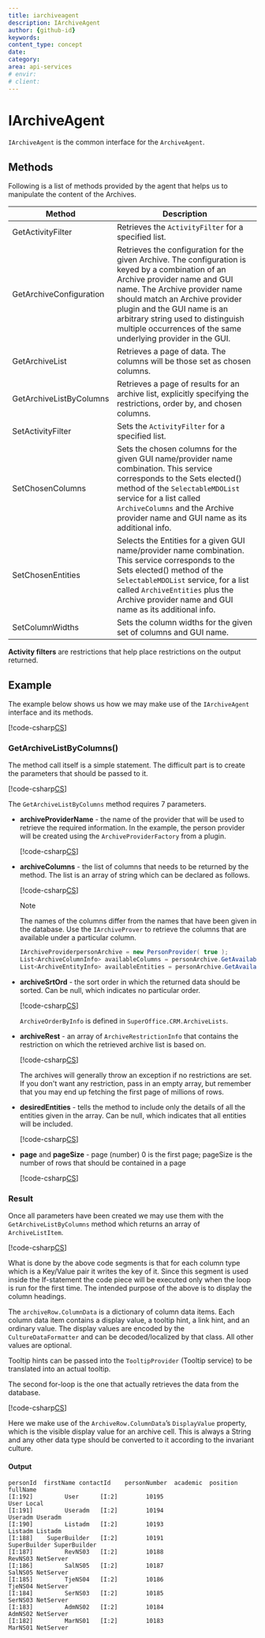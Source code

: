```yaml
---
title: iarchiveagent 
description: IArchiveAgent
author: {github-id}
keywords: 
content_type: concept
date:
category:
area: api-services
# envir:
# client:
---
```


# IArchiveAgent

`IArchiveAgent` is the common interface for the `ArchiveAgent`.

## Methods

Following is a list of methods provided by the agent that helps us to manipulate the content of the Archives.

| Method |Description |
|---|---|
| GetActivityFilter | Retrieves the `ActivityFilter` for a specified list. |
| GetArchiveConfiguration | Retrieves the configuration for the given Archive. The configuration is keyed by a combination of an Archive provider name and GUI name. The Archive provider name should match an Archive provider plugin and the GUI name is an arbitrary string used to distinguish multiple occurrences of the same underlying provider in the GUI. |
| GetArchiveList | Retrieves a page of data. The columns will be those set as chosen columns. |
| GetArchiveListByColumns | Retrieves a page of results for an archive list, explicitly specifying the restrictions, order by, and chosen columns. |
| SetActivityFilter | Sets the `ActivityFilter` for a specified list. |
| SetChosenColumns | Sets the chosen columns for the given GUI name/provider name combination. This service corresponds to the Sets elected() method of the `SelectableMDOList` service for a list called `ArchiveColumns` and the Archive provider name and GUI name as its additional info. |
| SetChosenEntities | Selects the Entities for a given GUI name/provider name combination. This service corresponds to the Sets elected() method of the `SelectableMDOList` service, for a list called `ArchiveEntities` plus the Archive provider name and GUI name as its additional info. |
| SetColumnWidths | Sets the column widths for the given set of columns and GUI name. |

**Activity filters** are restrictions that help place restrictions on the output returned.

## Example

The example below shows us how we may make use of the `IArchiveAgent` interface and its methods.

[!code-csharp[CS](includes/iarchiveagent-person.cs)]

### GetArchiveListByColumns()

The method call itself is a simple statement. The difficult part is to create the parameters that should be passed to it.

[!code-csharp[CS](includes/iarchiveagent-person.cs?range=37)]

The `GetArchiveListByColumns` method requires 7 parameters.

* **archiveProviderName** - the name of the provider that will be used to retrieve the required information. In the example, the person provider will be created using the `ArchiveProviderFactory` from a plugin.

  [!code-csharp[CS](includes/iarchiveagent-person.cs?range=11)]

* **archiveColumns** - the list of columns that needs to be returned by the method. The list is an array of string which can be declared as follows.

  [!code-csharp[CS](includes/iarchiveagent-person.cs?range=14)]

  > [!NOTE]
  > The names of the columns differ from the names that have been given in the database. Use the `IArchiveProver` to retrieve the columns that are available under a particular column.

  ```csharp
  IArchiveProviderpersonArchive = new PersonProvider( true );
  List<ArchiveColumnInfo> availableColumns = personArchive.GetAvailableColumns();
  List<ArchiveEntityInfo> availableEntities = personArchive.GetAvailableEntities();
  ```

* **archiveSrtOrd** - the sort order in which the returned data should be sorted. Can be null, which indicates no particular order.

  [!code-csharp[CS](includes/iarchiveagent-person.cs?range=17-18)]

  `ArchiveOrderByInfo` is defined in `SuperOffice.CRM.ArchiveLists`.

* **archiveRest** - an array of `ArchiveRestrictionInfo` that contains the restriction on which the retrieved archive list is based on.

  [!code-csharp[CS](includes/iarchiveagent-person.cs?range=21-22)]

  The archives will generally throw an exception if no restrictions are set. If you don't want any restriction, pass in an empty array, but remember that you may end up fetching the first page of millions of rows.

* **desiredEntities** - tells the method to include only the details of all the entities given in the array. Can be null, which indicates that all entities will be included.

  [!code-csharp[CS](includes/iarchiveagent-person.cs?range=25)]

* **page** and **pageSize** - page (number) 0 is the first page; pageSize is the number of rows that should be contained in a page

  [!code-csharp[CS](includes/iarchiveagent-person.cs?range=28,31)]

### Result

Once all parameters have been created we may use them with the `GetArchiveListByColumns` method which returns an array of `ArchiveListItem`.

[!code-csharp[CS](includes/iarchiveagent-person.cs?range=45-48)]

What is done by the above code segments is that for each column type which is a Key/Value pair it writes the key of it. Since this segment is used inside the If-statement the code piece will be executed only when the loop is run for the first time. The intended purpose of the above is to display the column headings.

The `archiveRow.ColumnData` is a dictionary of column data items. Each column data item contains a display value, a tooltip hint, a link hint, and an ordinary value. The display values are encoded by the `CultureDataFormatter` and can be decoded/localized by that class. All other values are optional.

Tooltip hints can be passed into the `TooltipProvider` (Tooltip service) to be translated into an actual tooltip.
<!-- This is the one-stop shop for asynchronous tooltips. This class takes in a tooltip hint and through the static method converts it into a tooltip. -->

The second for-loop is the one that actually retrieves the data from the database.

[!code-csharp[CS](includes/iarchiveagent-person.cs?range=54-57)]

Here we make use of the `ArchiveRow.ColumnData`’s `DisplayValue` property, which is the visible display value for an archive cell. This is always a String and any other data type should be converted to it according to the invariant culture.

#### Output

```text
personId  firstName contactId    personNumber  academic  position  fullName
[I:192]         User      [I:2]        10195                           User Local
[I:191]         Useradm   [I:2]        10194                           Useradm Useradm
[I:190]         Listadm   [I:2]        10193                           Listadm Listadm
[I:188]    SuperBuilder   [I:2]        10191                           SuperBuilder SuperBuilder
[I:187]         RevNS03   [I:2]        10188                           RevNS03 NetServer
[I:186]         SalNS05   [I:2]        10187                           SalNS05 NetServer
[I:185]         TjeNS04   [I:2]        10186                           TjeNS04 NetServer
[I:184]         SerNS03   [I:2]        10185                           SerNS03 NetServer
[I:183]         AdmNS02   [I:2]        10184                           AdmNS02 NetServer
[I:182]         MarNS01   [I:2]        10183                           MarNS01 NetServer
```
